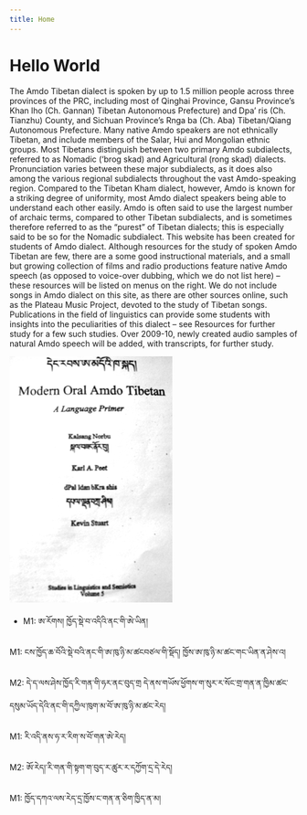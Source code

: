 ```yaml
---
title: Home
---
```


# Hello World

The Amdo Tibetan dialect is spoken by up to 1.5 million people across three provinces of the PRC, including most of Qinghai Province, Gansu Province’s Khan lho (Ch. Gannan) Tibetan Autonomous Prefecture) and Dpa’ ris (Ch. Tianzhu) County, and Sichuan Province’s Rnga ba (Ch. Aba) Tibetan/Qiang Autonomous Prefecture. Many native Amdo speakers are not ethnically Tibetan, and include members of the Salar, Hui and Mongolian ethnic groups.
Most Tibetans distinguish between two primary Amdo subdialects, referred to as Nomadic (‘brog skad) and Agricultural (rong skad) dialects. Pronunciation varies between these major subdialects, as it does also among the various regional subdialects throughout the vast Amdo-speaking region. Compared to the Tibetan Kham dialect, however, Amdo is known for a striking degree of uniformity, most Amdo dialect speakers being able to understand each other easily. Amdo is often said to use the largest number of archaic terms, compared to other Tibetan subdialects, and is sometimes therefore referred to as the “purest” of Tibetan dialects; this is especially said to be so for the Nomadic subdialect.
This website has been created for students of Amdo dialect. Although resources for the study of spoken Amdo Tibetan are few, there are a some good instructional materials, and a small but growing collection of films and radio productions feature native Amdo speech (as opposed to voice-over dubbing, which we do not list here) – these resources will be listed on menus on the right.  We do not include songs in Amdo dialect on this site, as there are other sources online, such as the Plateau Music Project, devoted to the study of Tibetan songs. Publications in the field of linguistics can provide some students with insights into the peculiarities of this dialect – see Resources for further study for a few such studies. Over 2009-10, newly created audio samples of natural Amdo speech will be added, with transcripts, for further study.

![Title Page](/assets/images/ModernOralAmdoTibetan.png)
- M1: ཨ་རོགས། ཁྱོད་སྡེ་བ་འདིའི་ནང་གི་ཨེ་ཡིན།
<p> M1: ངས་ཁྱོད་ཆ་བོའི་སྡེ་བའི་ནང་གི་ཨ་ཁུ་ཉི་མ་ཚངབཙལ་གི་སྡོད།    ཁྱོས་ཨ་ཁུ་ཉི་མ་ཚང་གང་ཡིན་ན་ཤེས་འ།
<p> M2: དེ་ད་ལས་ཤེས་ཁྱོད་རི་གན་གི་ཧར་ནང་བུད་གྲ    དེ་ནས་གཡོས་ཕྱོགས་ག་སུར་ར་སོང་གྲ་གན་ན་ཁྱིམ་ཚང་དསུམ་ཡོད་དེའི་ནང་གི་དཀྱིལ་ཁུག་མ་བོ་ཨ་ཁུ་ཉི་མ་ཚང་རེད།
<p> M1: རི་འདི་ནས་ཧ་ར་རིག་ས་བོ་གན་ཨེ་རེད།
<p> M2: ཨོ་རེད།་རི་གན་གི་སྟག་ག་བུད་ར་ཚུར་ར་དཀྱོག་དྲ་དེ་རེད།
<p> M1: ཁྱོད་དཀའ་ལས་རེད་དྲ་ཁྱོས་ང་གན་ན་ཅིག་ཁྱིད་ན་མ།
</p>
</body>
</html>
